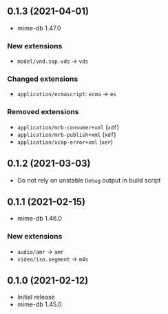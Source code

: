 ## 0.1.3 (2021-04-01)
- mime-db 1.47.0

### New extensions
- `model/vnd.sap.vds` → `vds`

### Changed extensions
- `application/ecmascript`: `ecma` → `es`

### Removed extensions
- `application/mrb-consumer+xml` (`xdf`)
- `application/mrb-publish+xml` (`xdf`)
- `application/xcap-error+xml` (`xer`)

## 0.1.2 (2021-03-03)
- Do not rely on unstable `Debug` output in build script

## 0.1.1 (2021-02-15)
- mime-db 1.46.0

### New extensions
- `audio/amr` → `amr`
- `video/iso.segment` → `m4s`

## 0.1.0 (2021-02-12)
- Initial release
- mime-db 1.45.0

